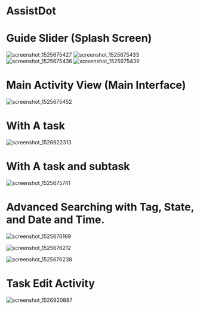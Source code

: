 # AssistDot

<h1>Guide Slider (Splash Screen)</h1>

![screenshot_1525675427](https://user-images.githubusercontent.com/33456378/49689157-3ed00180-fb43-11e8-9872-42a793194b7e.png)
![screenshot_1525675433](https://user-images.githubusercontent.com/33456378/49689158-3ed00180-fb43-11e8-81ce-e9cac9b3a501.png)
![screenshot_1525675436](https://user-images.githubusercontent.com/33456378/49689159-3ed00180-fb43-11e8-90b2-664db9717e3c.png)
![screenshot_1525675439](https://user-images.githubusercontent.com/33456378/49689160-3f689800-fb43-11e8-9828-873033b56ac4.png)

<h1>Main Activity View (Main Interface)</h1>

![screenshot_1525675452](https://user-images.githubusercontent.com/33456378/49689198-d9c8db80-fb43-11e8-908b-461387726905.png)

<h1>With A task</h1>

![screenshot_1526922313](https://user-images.githubusercontent.com/33456378/49689151-1a742500-fb43-11e8-959e-5c90b11a1809.png)

<h1>With A task and subtask</h1>

![screenshot_1525675741](https://user-images.githubusercontent.com/33456378/49689207-1ac0f000-fb44-11e8-9cf7-062a798ed7b7.png)

<h1>Advanced Searching with Tag,  State, and Date and Time.</h1>

![screenshot_1525676169](https://user-images.githubusercontent.com/33456378/49689239-a20e6380-fb44-11e8-83ac-8bbca746ac47.png)

![screenshot_1525676212](https://user-images.githubusercontent.com/33456378/49689240-a2a6fa00-fb44-11e8-8c8d-971be13afda9.png)

![screenshot_1525676238](https://user-images.githubusercontent.com/33456378/49689241-a2a6fa00-fb44-11e8-9ead-02d2b3b3cffb.png)

<h1>Task Edit Activity</h1>

![screenshot_1526920887](https://user-images.githubusercontent.com/33456378/49689258-dc780080-fb44-11e8-8cc4-d8286bfd3fef.png)















